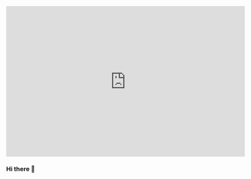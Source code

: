 <div id="header" align="center">
    <iframe src='https://gfycat.com/ifr/EcstaticDefenselessArkshell' frameborder='0' scrolling='no' allowfullscreen width='640' height='405'></iframe>
</div>

### Hi there 👋

<!--
**Its-Casino/Its-Casino** is a ✨ _special_ ✨ repository because its `README.md` (this file) appears on your GitHub profile.

Here are some ideas to get you started:

- 🔭 I’m currently working on ...
- 🌱 I’m currently learning ...
- 👯 I’m looking to collaborate on ...
- 🤔 I’m looking for help with ...
- 💬 Ask me about ...
- 📫 How to reach me: ...
- 😄 Pronouns: ...
- ⚡ Fun fact: ...
-->
